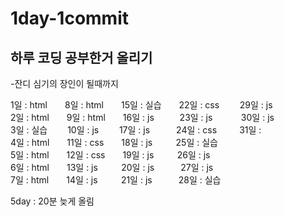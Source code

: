 # 1day-1commit
## 하루 코딩 공부한거 올리기  
-잔디 심기의 장인이 될때까지  

1일 : html  8일 : html  15일 : 실습  22일 : css   29일 : js  
2일 : html  9일 : html  16일 : js     23일 : js    30일 : js  
3일 : 실습   10일 : js   17일 : js   24일 : css    31일 :   
4일 : html  11일 : css  18일 : js    25일 : 실습  
5일 : html  12일 : css  19일 : js    26일 : js  
6일 : html  13일 : js    20일 : js   27일 : js  
7일 : html  14일 : js    21일 : js   28일 : 실습  
  
5day : 20분 늦게 올림
